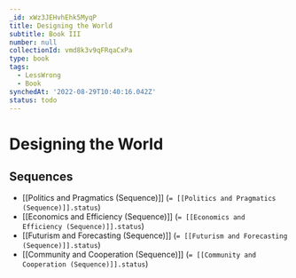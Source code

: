 ```yaml
---
_id: xWz3JEHvhEhk5MyqP
title: Designing the World
subtitle: Book III
number: null
collectionId: vmd8k3v9qFRqaCxPa
type: book
tags:
  - LessWrong
  - Book
synchedAt: '2022-08-29T10:40:16.042Z'
status: todo
---
```


# Designing the World

## Sequences

- [[Politics and Pragmatics (Sequence)]] (`= [[Politics and Pragmatics (Sequence)]].status`)
- [[Economics and Efficiency (Sequence)]] (`= [[Economics and Efficiency (Sequence)]].status`)
- [[Futurism and Forecasting (Sequence)]] (`= [[Futurism and Forecasting (Sequence)]].status`)
- [[Community and Cooperation (Sequence)]] (`= [[Community and Cooperation (Sequence)]].status`)
